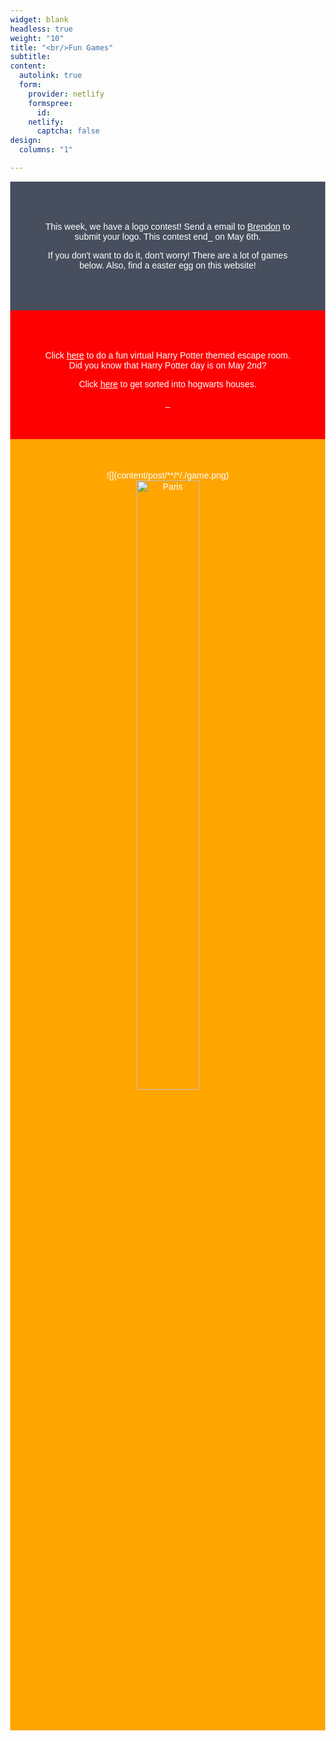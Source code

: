 ```yaml
---
widget: blank
headless: true
weight: "10"
title: "<br/>Fun Games"
subtitle: 
content:
  autolink: true
  form:
    provider: netlify
    formspree:
      id: 
    netlify:
      captcha: false
design:
  columns: "1"

---
```

<style>
body {
font-family: Arial, Helvetica, sans-serif;
margin: 0;
}

html {
box-sizing: border-box;
}

.instruction {
padding: 50px;
text-align: center;
background-color: #474e5d;
color: white;
}
.games {
padding: 50px;
text-align: center;
background-color: #FF0000;
color: white;
}

.games2 { padding: 50px; text-align: center; background-color: #FFA500; color: white; picture}

.center {  
 display: block;  
 margin-left: auto;  
 margin-right: auto;  
 width: 50%;  
} </style> 

<div class="instruction"> <p>This week, we have a logo contest! Send a email to <a href = "mailto: s-wangb@bsd405.org" target="_blank" style="color:white">Brendon</a> to submit your logo. This contest end_ on May 6th.</p>
<p>If you don't want to do it, don't worry! There are a lot of games below. Also, find a easter egg on this website!</p>
</div>
<div class="games">
<p>Click <a href="https://docs.google.com/forms/d/e/1FAIpQLSflNxNM0jzbZJjUqOcXkwhGTfii4CM_CA3kCxImbY8c3AABEA/formResponse" target="_blank" style="color:white">here</a> to do a fun virtual Harry Potter themed escape room. Did you know that Harry Potter day is on May 2nd?</p>
<p>Click <a href="https://eko.com/buzzfeed-quizzes-v/hogwarts-v?autoplay=true&device=desktop" target="_blank" style="color:white">here</a> to get sorted into hogwarts houses.</p>
_</div>

<div class="games2">![](content/post/**/*/./game.png)

<img src="![](https://static.wixstatic.com/media/b314c1_f78e5e71a75d42b69d71a3f40cfda1af\~mv2.jpg/v1/fill/w_634,h_634,al_c,q_85/19001174-7511255-The_latest_brainteaser_.webp)" alt="Paris" class="center">

</div>